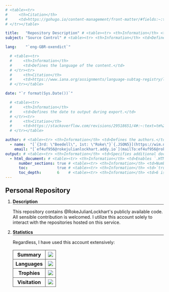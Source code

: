 ```yaml
---
# <table><tr>
#     <th>Citation</th>
#     <td>https://gohugo.io/content-management/front-matter/#fields:~:text=a%20Page%20object.-,description,-(string)%20Conceptually%20different</td>
# </tr></table>

title:   "Repository Description" # <table><tr> <th>Information</th> <td>Defines the title of the content, because `<h1>`/`#` in the content doesn't affect the metadata.</td> </tr></table>
subject: "Source Control" # <table><tr> <th>Information</th> <td>Defines the subject of the content.</td> </tr></table>

lang:    "`eng-GBR-oxendict`"

  # <table><tr>
  #     <th>Information</th>
  #     <td>Defines the language of the content.</td>
  # </tr><tr>
  #     <th>Citation</th>
  #     <td>https://www.iana.org/assignments/language-subtag-registry/language-subtag-registry</td> <!-- https://github.com/GoogleChromeLabs/link-to-text-fragment/issues/99#issue-2182723249:~:text=it%20indefinitely%20hangs%20on%20line%2048126%20of%20iana.org%2Fassignments%2Flanguage-subtag-registry%2Flanguage-subtag-registry -->
  # </tr></table>

date: "`r format(Sys.Date())`"

  # <table><tr>
  #     <th>Information</th>
  #     <td>Defines the date to output during export.</td>
  # </tr><tr>
  #     <th>Citation</th>
  #     <td>https://stackoverflow.com/revisions/29518651/4#:~:text=tm%20%3C-%20as,the%20%22extended%20format%22</td>
  # </tr></table>

author: # <table><tr> <th>Information</th> <td>Defines the authors.</td> </tr></table>
  - name:  "[`{3rd: \"Beedell\", 1st: \"Roke\"}`{.JSON5}](https://wim.nl.tab.digital/apps/contacts/All%20contacts/e1f2ec5c-074e-4875-ac62-53ff24770ffa~contacts#:~:text=First-name-,Middle%20names,Surname,-Suffix)" # **Information** | Defines the name of the author.
    email: "[`ef4uf956@rokejulianlockhart.addy.io`](mailTo:ef4uf956@rokejulianlockhart.addy.io)" # <table><tr> <th>Citation</th> <td>https://app.addy.io/aliases/4c7718c1-0f47-429d-a6e5-235c15c68285/edit#:~:text=to%20your%20alias-,ef4uf956%40rokejulianlockhart.addy.io,-https%3A%2F%2Fgithub.com</td> </tr></table>
output: # <table><tr> <th>Information</th> <td>Specifies additional document output formats in Pandoc.</td> </tr></table>
  - html_document: # <table><tr> <th>Information</th> <td>Enables `.HTML` document output in Pandoc.</td> </tr></table>
      number_sections: true # <table><tr> <th>Information</th> <td>Numbers sections at each table header.</td> </tr></table>
      toc:             true # <table><tr> <th>Information</th> <td>`true` enables the table of contents.</td> </tr></table>
      toc_depth:       6    # <table><tr> <th>Information</th> <td>6 is the maximum.</td> </tr></table>
---
```


<!DOCTYPE Markdown>
<meta charset="UTF-8">

<style>
	:is(h1) {
		font-size: 1.5em;
	}
	:is(h1, h2, h3, h4, h5, h6, th) { margin-top: 1em; }
	:is(h2, h3, h4, h5, h6, th) {
		border-bottom: 1px solid #484848; /* https://stackoverflow.com/a/16073356/9731176 */
		font-weight: bold;
		font-size: inherit;
	}
	:is(th, td) {
		border: 1px solid #484848!important;
		border-collapse: collapse;
	}
	details > summary:first-of-type { list-style-type: none; }
</style>

<details open> <summary> <h1> Personal Repository </h1> </summary>

1.	<details open> <summary> <h2> Description </h2> </summary>
	
	This repository contains @RokeJulianLockhart's publicly available code. All sensible contribution is welcomed. I utilize this account solely to interact with the repositories hosted on this service.

1.	<details open> <summary> <h2> Statistics </h2> </summary>

	Regardless, I have used this account extensively:

	<table><tr>
		<th>Summary</th>
		<td><img src="https://github-readme-stats.vercel.app/api?username=rokejulianlockhart&theme=transparent&hide_border=true&include_all_commits=true&count_private=true"></img></td>
	</tr><tr>
		<th>Languages</th>
		<td><img src="https://github-readme-stats.vercel.app/api/top-langs/?username=RokeJulianLockhart&theme=transparent&hide_border=true&include_all_commits=false&count_private=false&layout=compact"></img></td>
	</tr><tr>
		<th>Trophies</th>
		<td><img src="https://github-profile-trophy.vercel.app/?username=RokeJulianLockhart&theme=default&no-frame=false&no-bg=false&margin-w=4"></img></td> <!-- https://github.com/anuraghazra/github-readme-stats/issues/3613#issue-2100699842 -->
	</tr><tr>
		<th>Visitation</th>
		<td><img src="https://visitcount.itsvg.in/api?id=RokeJulianLockhart&icon=0&color=0"></img></td> <!-- https://github.com/anuraghazra/github-readme-stats/issues/3614#issue-2100703035 -->
	</tr></table>
